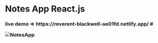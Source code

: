 # Notes App React.js
<h3> live demo => https://reverent-blackwell-ae01fd.netlify.app/
#
  
![NotesApp](https://user-images.githubusercontent.com/41327466/135335574-6cd120fd-b5e9-4534-a949-48c155c5e3f8.png)
